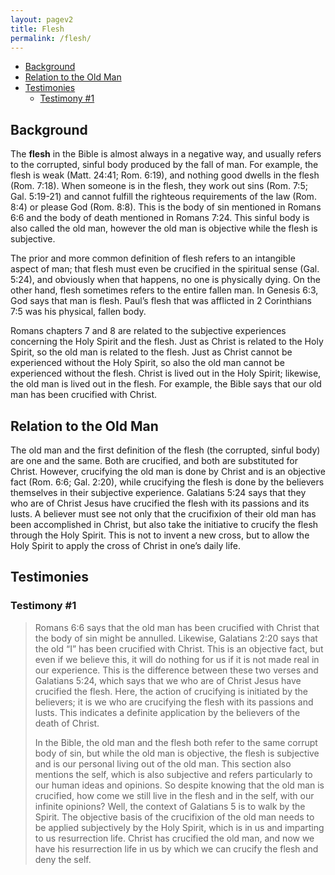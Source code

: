 ```yaml
---
layout: pagev2
title: Flesh
permalink: /flesh/
---
```

- [Background](#background)
- [Relation to the Old Man](#relation-to-the-old-man)
- [Testimonies](#testimonies)
  - [Testimony #1](#testimony-1)

## Background

The **flesh** in the Bible is almost always in a negative way, and usually refers to the corrupted, sinful body produced by the fall of man. For example, the flesh is weak (Matt. 24:41; Rom. 6:19), and nothing good dwells in the flesh (Rom. 7:18). When someone is in the flesh, they work out sins (Rom. 7:5; Gal. 5:19-21) and cannot fulfill the righteous requirements of the law (Rom. 8:4) or please God (Rom. 8:8). This is the body of sin mentioned in Romans 6:6 and the body of death mentioned in Romans 7:24. This sinful body is also called the old man, however the old man is objective while the flesh is subjective. 

The prior and more common definition of flesh refers to an intangible aspect of man; that flesh must even be crucified in the spiritual sense (Gal. 5:24), and obviously when that happens, no one is physically dying. On the other hand, flesh sometimes refers to the entire fallen man. In Genesis 6:3, God says that man is flesh. Paul’s flesh that was afflicted in 2 Corinthians 7:5 was his physical, fallen body. 

Romans chapters 7 and 8 are related to the subjective experiences concerning the Holy Spirit and the flesh. Just as Christ is related to the Holy Spirit, so the old man is related to the flesh. Just as Christ cannot be experienced without the Holy Spirit, so also the old man cannot be experienced without the flesh. Christ is lived out in the Holy Spirit; likewise, the old man is lived out in the flesh. For example, the Bible says that our old man has been crucified with Christ.

## Relation to the Old Man

The old man and the first definition of the flesh (the corrupted, sinful body) are one and the same. Both are crucified, and both are substituted for Christ. However, crucifying the old man is done by Christ and is an objective fact (Rom. 6:6; Gal. 2:20), while crucifying the flesh is done by the believers themselves in their subjective experience. Galatians 5:24 says that they who are of Christ Jesus have crucified the flesh with its passions and its lusts. A believer must see not only that the crucifixion of their old man has been accomplished in Christ, but also take the initiative to crucify the flesh through the Holy Spirit. This is not to invent a new cross, but to allow the Holy Spirit to apply the cross of Christ in one’s daily life. 

## Testimonies

### Testimony #1

> Romans 6:6 says that the old man has been crucified with Christ that the body of sin might be annulled. Likewise, Galatians 2:20 says that the old “I” has been crucified with Christ. This is an objective fact, but even if we believe this, it will do nothing for us if it is not made real in our experience. This is the difference between these two verses and Galatians 5:24, which says that we who are of Christ Jesus have crucified the flesh. Here, the action of crucifying is initiated by the believers; it is we who are crucifying the flesh with its passions and lusts. This indicates a definite application by the believers of the death of Christ.
>
>In the Bible, the old man and the flesh both refer to the same corrupt body of sin, but while the old man is objective, the flesh is subjective and is our personal living out of the old man. This section also mentions the self, which is also subjective and refers particularly to our human ideas and opinions. So despite knowing that the old man is crucified, how come we still live in the flesh and in the self, with our infinite opinions? Well, the context of Galatians 5 is to walk by the Spirit. The objective basis of the crucifixion of the old man needs to be applied subjectively by the Holy Spirit, which is in us and imparting to us resurrection life. Christ has crucified the old man, and now we have his resurrection life in us by which we can crucify the flesh and deny the self. 

